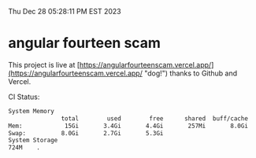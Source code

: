 Thu Dec 28 05:28:11 PM EST 2023

# angular fourteen scam


This project is live at [https://angularfourteenscam.vercel.app/](https://angularfourteenscam.vercel.app/ "dog!") thanks to Github and Vercel.

CI Status: 

```bash
System Memory
               total        used        free      shared  buff/cache   available
Mem:            15Gi       3.4Gi       4.4Gi       257Mi       8.0Gi        11Gi
Swap:          8.0Gi       2.7Gi       5.3Gi
System Storage
724M	.
```
```bash
